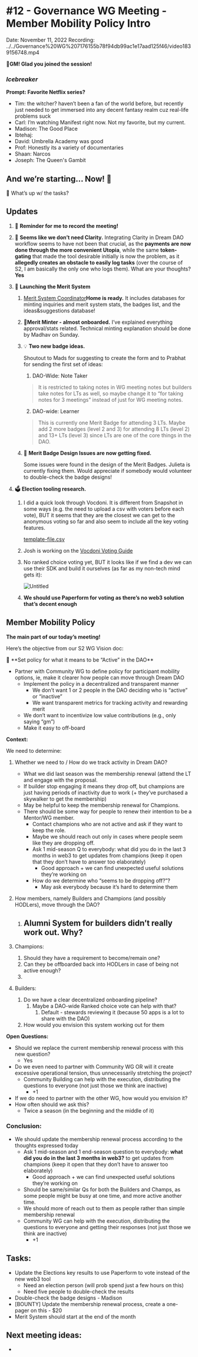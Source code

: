# #12 - Governance WG Meeting - Member Mobility Policy Intro

Date: November 11, 2022
Recording: ../../Governance%20WG%207176155b78f94db99ac1e17aad125f46/video1839156748.mp4

🌱**GM! Glad you joined the session!** 

### *Icebreaker*

**Prompt: Favorite Netflix series?** 

- Tim: the witcher? haven’t been a fan of the world before, but recently just needed to get immersed into any decent fantasy realm cuz real-life problems suck
- Carl: I’m watching Manifest right now. Not my favorite, but my current.
- Madison: The Good Place
- Ibtehaj:
- David: Umbrella Academy was good
- Prof: Honestly its a variety of documentaries
- Shaan: Narcos
- Joseph: The Queen's Gambit

## And we’re starting... Now! 🚀

<aside>
📢 What’s up w/ the tasks?

## Updates

1. 🔴 **Reminder for me to record the meeting!**
2. 🌊 **Seems like we don’t need Clarity.**
Integrating Clarity in Dream DAO workflow seems to have not been that crucial, as the **payments are now done through the more convenient Utopia**, while the same **token-gating** that made the tool desirable initially is now the problem, as it **allegedly creates an obstacle to easily log tasks** (over the course of S2, I am basically the only one who logs them).
What are your thoughts?
**Yes**
3. 🚀 **Launching the Merit System**
    1. [Merit System Coordinator](../../../../Recurring%20Roles%20630c77f965f644b5866ad23752df0e38/Merit%20System%20Coordinator%2079d58a5ad24c4128a2ddda74b6e6df00.md)**Home is ready.** 
    It includes databases for minting inquiries and merit system stats, the badges list, and the ideas&suggestions database!
    2. 👤**Merit Minter - almost onboarded.** 
    I’ve explained everything approval/stats related. Technical minting explanation should be done by Madhav on Sunday.
    3. 💡 **Two new badge ideas.**
        
        Shoutout to Mads for suggesting to create the [](../../../../Recurring%20Roles%20630c77f965f644b5866ad23752df0e38/Merit%20System%20Coordinator%2079d58a5ad24c4128a2ddda74b6e6df00/Merit%20System%20Ideas%20&%20Suggestions%209536236b6bf345c89a102ba0f8ad76d4.md) form and to Prabhat for sending the first set of ideas:
        
        1. DAO-Wide: Note Taker
        
        > It is restricted to taking notes in WG meeting notes but builders take notes for LTs as well, so maybe change it to “for taking notes for 3 meetings” instead of just for WG meeting notes.
        > 
        
        2. DAO-wide: Learner
        
        > This is currently one Merit Badge for attending 3 LTs. Maybe add 2 more badges (level 2 and 3) for attending 8 LTs (level 2) and 13+ LTs (level 3) since LTs are one of the core things in the DAO.
        > 
    4. 🔧 **Merit Badge Design Issues are now getting fixed.**
        
        Some issues were found in the design of the Merit Badges. 
        Julieta is currently fixing them.
        Would appreciate if somebody would volunteer to double-check the badge designs!
        
4. 🗳️ **Election tooling research.**
    1. I did a quick look through Vocdoni. It is different from Snapshot in some ways (e.g. the need to upload a csv with voters before each vote), BUT it seems that they are the closest we can get to the anonymous voting so far and also seem to include all the key voting features.  
        
        [template-file.csv](../../Governance%20WG%207176155b78f94db99ac1e17aad125f46/Governance%20WG%20Meetings%208818ea33b54a432ab37717683ebcb05f/#12%20-%20Governance%20WG%20Meeting%20-%20Member%20Mobility%20Poli%20cb2c7fe868184f51a586c065bf334e23/template-file.csv)
        
    2. Josh is working on the [Vocdoni Voting Guide](https://www.notion.so/Vocdoni-Voting-Guide-f32fedb8e75c4c00a5ca335f7f532be2?pvs=21)
    3. No ranked choice voting yet, BUT it looks like if we find a dev we can use their SDK and build it ourselves (as far as my non-tech mind gets it):
        
        ![Untitled](../../Governance%20WG%207176155b78f94db99ac1e17aad125f46/Governance%20WG%20Meetings%208818ea33b54a432ab37717683ebcb05f/#12%20-%20Governance%20WG%20Meeting%20-%20Member%20Mobility%20Poli%20cb2c7fe868184f51a586c065bf334e23/Untitled.png)
        
    4. **We should use Paperform for voting as there’s no web3 solution that’s decent enough**
</aside>

## Member Mobility Policy

**The main part of our today’s meeting!** 

Here’s the objective from our S2 WG Vision doc:  

<aside>
🎯 **Set policy for what it means to be “Active” in the DAO**

- Partner with Community WG to define policy for participant mobility options, ie, make it clearer how people can move through Dream DAO
    - Implement the policy in a decentralized and transparent manner
        - We don’t want 1 or 2 people in the DAO deciding who is “active” or “inactive”
        - We want transparent metrics for tracking activity and rewarding merit
    - We don’t want to incentivize low value contributions (e.g., only saying “gm”)
    - Make it easy to off-board
</aside>

**Context:**

We need to determine:

1. Whether we need to / How do we track activity in Dream DAO?
    - What we did last season was the membership renewal (attend the LT and engage with the proposal.
    - If builder stop engaging it means they drop off, but champions are just having periods of inactivity due to work (+ they’ve purchased a skywalker to get the membership)
    - May be helpful to keep the membership renewal for Champions.
    - There should be some way for people to renew their intention to be a Mentor/WG member.
        - Contact champions who are not active and ask if they want to keep the role.
        - Maybe we should reach out only in cases where people seem like they are dropping off.
        - Ask 1 mid-season Q to everybody: what did you do in the last 3 months in web3 to get updates from champions (keep it open that they don’t have to answer too elaborately)
            - Good approach + we can find unexpected useful solutions they’re working on
        - How do we determine who “seems to be dropping off?”?
            - May ask everybody because it’s hard to determine them
2. How members, namely Builders and Champions (and possibly HODLers), move through the DAO?
    1. Alumni System for builders didn’t really work out. Why?
        - 

1. Champions:
    1. Should they have a requirement to become/remain one? 
    2. Can they be offboarded back into HODLers in case of being not active enough?
    3. 
    

1. Builders:
    1. Do we have a clear decentralized onboarding pipeline?
        1. Maybe a DAO-wide Ranked choice vote can help with that?
            1. Default - stewards reviewing it (because 50 apps is a lot to share with the DAO)
    2. How would you envision this system working out for them

**Open Questions:**

- Should we replace the current membership renewal process with this new question?
    - Yes
- Do we even need to partner with Community WG OR will it create excessive operational tension, thus unnecessarily stretching the project?
    - Community Building can help with the execution, distributing the questions to everyone (not just those we think are inactive)
        - +1
- If we do need to partner with the other WG, how would you envision it?
- How often should we ask this?
    - Twice a season (in the beginning and the middle of it)

### Conclusion:

- We should update the membership renewal process according to the thoughts expressed today
    - Ask 1 mid-season and 1 end-season question to everybody: 
    **what did you do in the last 3 months in web3?** to get updates from champions (keep it open that they don’t have to answer too elaborately)
        - Good approach + we can find unexpected useful solutions they’re working on
    - Should be same/similar Qs for both the Builders and Champs, as some people might be busy at one time, and more active another time.
    - We should more of reach out to them as people rather than simple membership renewal
    - Community WG can help with the execution, distributing the questions to everyone and getting their responses (not just those we think are inactive)
        - +1

## Tasks:

- Update the Elections key results to use Paperform to vote instead of the new web3 tool
    - Need an election person (will prob spend just a few hours on this)
    - Need five people to double-check the results
- Double-check the badge designs - Madison
- [BOUNTY] Update the membership renewal process, create a one-pager on this - $20
- Merit System should start at the end of the month

## **Next meeting ideas:**

-